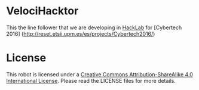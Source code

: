 # VelociHacktor

This the line follower that we are developing in [HackLab](http://hacklabupm.bq.com/doku.php?id=start) for [Cybertech 2016] (http://reset.etsii.upm.es/es/projects/Cybertech2016/)

# License 

This robot is licensed under a [Creative Commons Attribution-ShareAlike 4.0 International License](http://creativecommons.org/licenses/by-sa/4.0/). Please read the LICENSE files for more details.
